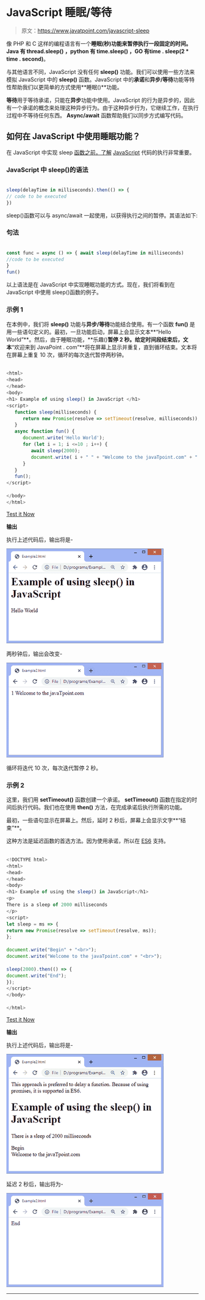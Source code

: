 # JavaScript 睡眠/等待

> 原文：<https://www.javatpoint.com/javascript-sleep>

像 PHP 和 C 这样的编程语言有一个**睡眠(秒)**功能来暂停执行一段固定的时间。Java 有 **thread.sleep()** ，python 有 **time.sleep()** ，GO 有**time . sleep(2 * time . second)**。

与其他语言不同，JavaScript 没有任何 **sleep()** 功能。我们可以使用一些方法来模拟 JavaScript 中的 **sleep()** 函数。JavaScript 中的**承诺**和**异步/等待**功能等特性帮助我们以更简单的方式使用**睡眠()**功能。

**等待**用于等待承诺，只能在**异步**功能中使用。JavaScript 的行为是异步的，因此有一个承诺的概念来处理这种异步行为。由于这种异步行为，它继续工作，在执行过程中不等待任何东西。 **Async/await** 函数帮助我们以同步方式编写代码。

## 如何在 JavaScript 中使用睡眠功能？

在 JavaScript 中实现 sleep [函数之前，了解](https://www.javatpoint.com/javascript-function) [JavaScript](https://www.javatpoint.com/javascript-tutorial) 代码的执行非常重要。

### JavaScript 中 sleep()的语法

```js

sleep(delayTime in milliseconds).then(() => {
// code to be executed
})

```

sleep()函数可以与 async/await 一起使用，以获得执行之间的暂停。其语法如下:

### 句法

```js

const func = async () => { await sleep(delayTime in milliseconds)
//code to be executed
}
fun()

```

以上语法是在 JavaScript 中实现睡眠功能的方式。现在，我们将看到在 JavaScript 中使用 sleep()函数的例子。

### 示例 1

在本例中，我们将 **sleep()** 功能与**异步/等待**功能结合使用。有一个函数 **fun()** 是用一些语句定义的。最初，一旦功能启动，屏幕上会显示文本**“Hello World”**。然后，由于睡眠功能，**乐趣()**暂停 2 秒。给定时间段结束后，文本**“欢迎来到 JavaPoint . com”**将在屏幕上显示并重复，直到循环结束。文本将在屏幕上重复 10 次，循环的每次迭代暂停两秒钟。

```js

<html>
<head>
</head>
<body>
<h1> Example of using sleep() in JavaScript </h1>
<script>
   function sleep(milliseconds) {
      return new Promise(resolve => setTimeout(resolve, milliseconds));
   }
   async function fun() {
      document.write('Hello World');
      for (let i = 1; i <=10 ; i++) {        
         await sleep(2000);
         document.write( i + " " + "Welcome to the javaTpoint.com" + " " + "</br>");
      }
   }
   fun();
</script>

</body>
</html>

```

[Test it Now](https://www.javatpoint.com/oprweb/test.jsp?filename=javascript-sleep1)

**输出**

执行上述代码后，输出将是-

![JavaScript sleep/wait](img/69dcc07f41b7404681ee6fe9b12fe696.png)

两秒钟后，输出会改变-

![JavaScript sleep/wait](img/9e3aa6b368837da8feabc7f00605e70c.png)

循环将迭代 10 次，每次迭代暂停 2 秒。

### 示例 2

这里，我们用 **setTimeout()** 函数创建一个承诺。 **setTimeout()** 函数在指定的时间后执行代码。我们也在使用 **then()** 方法，在完成承诺后执行所需的功能。

最初，一些语句显示在屏幕上。然后，延时 2 秒后，屏幕上会显示文字**“结束”**。

这种方法是延迟函数的首选方法。因为使用承诺，所以在 [ES6](https://www.javatpoint.com/es6) 支持。

```js

<!DOCTYPE html>
<html>
<head>
</head>
<body>
<h1> Example of using the sleep() in JavaScript</h1>
<p>
There is a sleep of 2000 milliseconds
</p>
<script>
let sleep = ms => {
return new Promise(resolve => setTimeout(resolve, ms));
};

document.write("Begin" + "<br>");
document.write("Welcome to the javaTpoint.com" + "<br>");

sleep(2000).then(() => {
document.write("End");
});
</script>
</body>

</html>

```

[Test it Now](https://www.javatpoint.com/oprweb/test.jsp?filename=javascript-sleep2)

**输出**

执行上述代码后，输出将是-

![JavaScript sleep/wait](img/cd3d24b5a198b14e4a9a0918cf0da1f5.png)

延迟 2 秒后，输出将为-

![JavaScript sleep/wait](img/35dbfc387f9774f988a29e5626cdc932.png)

* * *